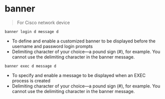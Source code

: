 # banner

> For Cisco network device

`banner login d message d`

- To define and enable a customized banner to be displayed before the username and password login prompts
- Delimiting character of your choice—a pound sign (#), for example. You cannot use the delimiting character in the banner message.

`banner exec d message d`

- To specify and enable a message to be displayed when an EXEC process is created
- Delimiting character of your choice—a pound sign (#), for example. You cannot use the delimiting character in the banner message.
